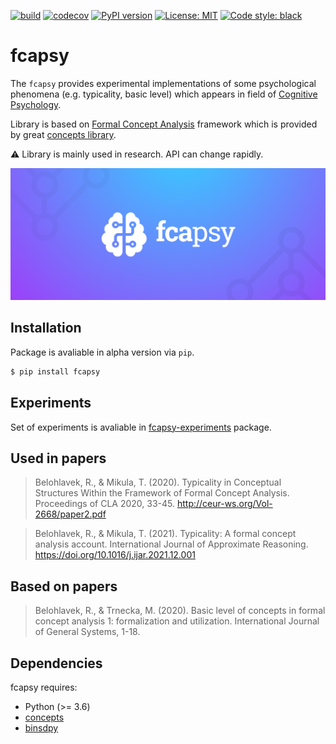 [![build](https://github.com/mikulatomas/fcapsy/actions/workflows/build.yml/badge.svg?branch=main)](https://github.com/mikulatomas/fcapsy/actions/workflows/build.yml?query=branch%3Amain)
[![codecov](https://codecov.io/gh/mikulatomas/fcapsy/branch/main/graph/badge.svg?token=ky2GUW51mj)](https://codecov.io/gh/mikulatomas/fcapsy)
[![PyPI version](https://badge.fury.io/py/fcapsy.svg)](https://badge.fury.io/py/fcapsy)
[![License: MIT](https://img.shields.io/badge/License-MIT-yellow.svg)](https://opensource.org/licenses/MIT)
[![Code style: black](https://img.shields.io/badge/code%20style-black-000000.svg)](https://github.com/psf/black)

# fcapsy

The `fcapsy` provides experimental implementations of some psychological phenomena (e.g. typicality, basic level) which appears in field of [Cognitive Psychology](https://en.wikipedia.org/wiki/Cognitive_psychology).

Library is based on [Formal Concept Analysis](https://en.wikipedia.org/wiki/Formal_concept_analysis) framework which is provided by great [concepts library](https://github.com/xflr6/concepts).

⚠️ Library is mainly used in research. API can change rapidly.

![logo](https://github.com/mikulatomas/fcapsy/raw/main/logo.png)

## Installation
Package is avaliable in alpha version via `pip`.

```bash
$ pip install fcapsy
```

## Experiments
Set of experiments is avaliable in [fcapsy-experiments](https://github.com/mikulatomas/fcapsy-experiments) package.

## Used in papers
> Belohlavek, R., & Mikula, T. (2020). Typicality in Conceptual Structures Within the Framework of Formal Concept Analysis. Proceedings of CLA 2020, 33-45.
http://ceur-ws.org/Vol-2668/paper2.pdf

> Belohlavek, R., & Mikula, T. (2021). Typicality: A formal concept analysis account. International Journal of Approximate Reasoning.
https://doi.org/10.1016/j.ijar.2021.12.001

## Based on papers
> Belohlavek, R., & Trnecka, M. (2020). Basic level of concepts in formal concept analysis 1: formalization and utilization. International Journal of General Systems, 1-18.

## Dependencies

fcapsy requires:

* Python (>= 3.6)
* [concepts](https://github.com/xflr6/concepts)
* [binsdpy](https://github.com/mikulatomas/binsdpy)
